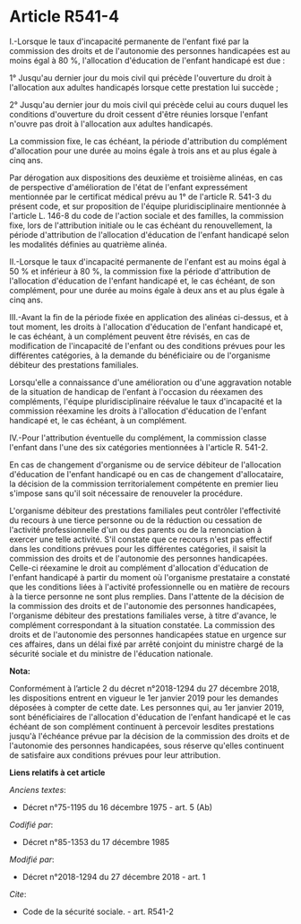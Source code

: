 # Article R541-4

I.-Lorsque le taux d'incapacité permanente de l'enfant fixé par la commission des droits et de l'autonomie des personnes
handicapées est au moins égal à 80 %, l'allocation d'éducation de l'enfant handicapé est due :

1° Jusqu'au dernier jour du mois civil qui précède l'ouverture du droit à l'allocation aux adultes handicapés lorsque cette
prestation lui succède ;

2° Jusqu'au dernier jour du mois civil qui précède celui au cours duquel les conditions d'ouverture du droit cessent d'être
réunies lorsque l'enfant n'ouvre pas droit à l'allocation aux adultes handicapés.

La commission fixe, le cas échéant, la période d'attribution du complément d'allocation pour une durée au moins égale à trois
ans et au plus égale à cinq ans.

Par dérogation aux dispositions des deuxième et troisième alinéas, en cas de perspective d'amélioration de l'état de l'enfant
expressément mentionnée par le certificat médical prévu au 1° de l'article R. 541-3 du présent code, et sur proposition de
l'équipe pluridisciplinaire mentionnée à l'article L. 146-8 du code de l'action sociale et des familles, la commission fixe,
lors de l'attribution initiale ou le cas échéant du renouvellement, la période d'attribution de l'allocation d'éducation de
l'enfant handicapé selon les modalités définies au quatrième alinéa.

II.-Lorsque le taux d'incapacité permanente de l'enfant est au moins égal à 50 % et inférieur à 80 %, la commission fixe la
période d'attribution de l'allocation d'éducation de l'enfant handicapé et, le cas échéant, de son complément, pour une durée
au moins égale à deux ans et au plus égale à cinq ans.

III.-Avant la fin de la période fixée en application des alinéas ci-dessus, et à tout moment, les droits à l'allocation
d'éducation de l'enfant handicapé et, le cas échéant, à un complément peuvent être révisés, en cas de modification de
l'incapacité de l'enfant ou des conditions prévues pour les différentes catégories, à la demande du bénéficiaire ou de
l'organisme débiteur des prestations familiales.

Lorsqu'elle a connaissance d'une amélioration ou d'une aggravation notable de la situation de handicap de l'enfant à
l'occasion du réexamen des compléments, l'équipe pluridisciplinaire réévalue le taux d'incapacité et la commission réexamine
les droits à l'allocation d'éducation de l'enfant handicapé et, le cas échéant, à un complément.

IV.-Pour l'attribution éventuelle du complément, la commission classe l'enfant dans l'une des six catégories mentionnées à
l'article R. 541-2.

En cas de changement d'organisme ou de service débiteur de l'allocation d'éducation de l'enfant handicapé ou en cas de
changement d'allocataire, la décision de la commission territorialement compétente en premier lieu s'impose sans qu'il soit
nécessaire de renouveler la procédure.

L'organisme débiteur des prestations familiales peut contrôler l'effectivité du recours à une tierce personne ou de la
réduction ou cessation de l'activité professionnelle d'un ou des parents ou de la renonciation à exercer une telle activité.
S'il constate que ce recours n'est pas effectif dans les conditions prévues pour les différentes catégories, il saisit la
commission des droits et de l'autonomie des personnes handicapées. Celle-ci réexamine le droit au complément d'allocation
d'éducation de l'enfant handicapé à partir du moment où l'organisme prestataire a constaté que les conditions liées à
l'activité professionnelle ou en matière de recours à la tierce personne ne sont plus remplies. Dans l'attente de la décision
de la commission des droits et de l'autonomie des personnes handicapées, l'organisme débiteur des prestations familiales
verse, à titre d'avance, le complément correspondant à la situation constatée. La commission des droits et de l'autonomie des
personnes handicapées statue en urgence sur ces affaires, dans un délai fixé par arrêté conjoint du ministre chargé de la
sécurité sociale et du ministre de l'éducation nationale.

**Nota:**

Conformément à l’article 2 du décret n°2018-1294 du 27 décembre 2018, les dispositions entrent en vigueur le 1er janvier 2019
pour les demandes déposées à compter de cette date. Les personnes qui, au 1er janvier 2019, sont bénéficiaires de
l'allocation d'éducation de l'enfant handicapé et le cas échéant de son complément continuent à percevoir lesdites
prestations jusqu'à l'échéance prévue par la décision de la commission des droits et de l'autonomie des personnes
handicapées, sous réserve qu'elles continuent de satisfaire aux conditions prévues pour leur attribution.

**Liens relatifs à cet article**

_Anciens textes_:

  - Décret n°75-1195 du 16 décembre 1975 - art. 5 (Ab)

_Codifié par_:

  - Décret n°85-1353 du 17 décembre 1985

_Modifié par_:

  - Décret n°2018-1294 du 27 décembre 2018 - art. 1

_Cite_:

  - Code de la sécurité sociale. - art. R541-2

